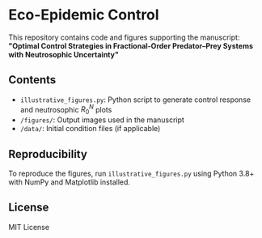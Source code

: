 # Eco-Epidemic Control

This repository contains code and figures supporting the manuscript:  
**"Optimal Control Strategies in Fractional-Order Predator–Prey Systems with Neutrosophic Uncertainty"**

## Contents
- `illustrative_figures.py`: Python script to generate control response and neutrosophic $R_0^N$ plots
- `/figures/`: Output images used in the manuscript
- `/data/`: Initial condition files (if applicable)

## Reproducibility
To reproduce the figures, run `illustrative_figures.py` using Python 3.8+ with NumPy and Matplotlib installed.

## License
MIT License
